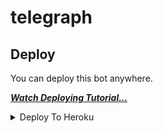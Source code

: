 # telegraph
## Deploy

You can deploy this bot anywhere.

<i>**[Watch Deploying Tutorial...](https://youtu.be/RWs6sh8m2Uk)**</i>
<details><summary>Deploy To Heroku</summary>
<p>
<br>
<a href="https://heroku.com/deploy?template=https://github.com/Jnanesh124/telegraph">
  <img src="https://www.herokucdn.com/deploy/button.svg" alt="Deploy">
</a>
</p>
</details>
